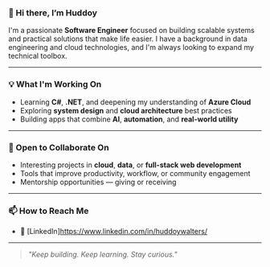 ### 👋 Hi there, I’m Huddoy

I'm a passionate **Software Engineer** focused on building scalable systems and practical solutions that make life easier. I have a background in data engineering and cloud technologies, and I'm always looking to expand my technical toolbox.

---

### 💡 What I'm Working On
- Learning **C#**, **.NET**, and deepening my understanding of **Azure Cloud**
- Exploring **system design** and **cloud architecture** best practices
- Building apps that combine **AI**, **automation**, and **real-world utility**

---

### 🤝 Open to Collaborate On
- Interesting projects in **cloud**, **data**, or **full-stack web development**
- Tools that improve productivity, workflow, or community engagement
- Mentorship opportunities — giving or receiving

---

### 📫 How to Reach Me
- 💼 [LinkedIn]https://www.linkedin.com/in/huddoywalters/

---

> *"Keep building. Keep learning. Stay curious."*

<!---
Huddoy/Huddoy is a ✨ special ✨ repository because its `README.md` (this file) appears on your GitHub profile.
You can click the Preview link to take a look at your changes.
--->
